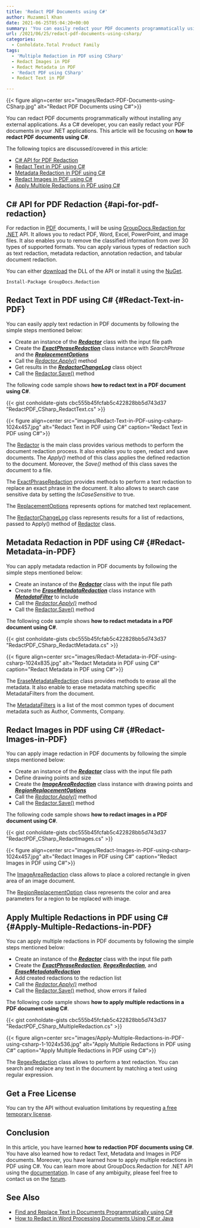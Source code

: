 ```yaml
---
title: 'Redact PDF Documents using C#'
author: Muzammil Khan
date: 2021-06-25T05:04:20+00:00
summary: 'You can easily redact your PDF documents programmatically using C# in your .NET applications. This article will be focusing on <strong>how to redact PDF documents using C#</strong>.'
url: /2021/06/25/redact-pdf-documents-using-csharp/
categories:
  - Conholdate.Total Product Family
tags:
  - 'Multiple Redaction in PDF using CSharp'
  - Redact Images in PDF
  - Redact Metadata in PDF
  - 'Redact PDF using CSharp'
  - Redact Text in PDF

---
```



{{< figure align=center src="images/Redact-PDF-Documents-using-CSharp.jpg" alt="Redact PDF Documents using C#">}}
 

You can redact PDF documents programmatically without installing any external applications. As a C# developer, you can easily redact your PDF documents in your .NET applications. This article will be focusing on&nbsp;**how to redact PDF documents using C#**.

The following topics are discussed/covered in this article:

  * [C# API for PDF Redaction][2]
  * [Redact Text in PDF using C#][3]
  * [Metadata Redaction in PDF using C#][4]
  * [Redact Images in PDF using C#][5]
  * [Apply Multiple Redactions in PDF using C#][6]

## C# API for PDF Redaction {#api-for-pdf-redaction}

For redaction in [PDF][7] documents, I will be using&nbsp;[GroupDocs.Redaction for .NET][8]&nbsp;API. It allows you to redact PDF, Word, Excel, PowerPoint, and image files. It also enables you to remove the classified information from over 30 types of supported formats. You can apply various types of redaction such as text redaction, metadata ‎redaction, annotation redaction, and tabular document redaction.

You can either&nbsp;[download][9]&nbsp;the DLL of the API or install it using the&nbsp;[NuGet][10].

<pre class="wp-block-code"><code>Install-Package GroupDocs.Redaction</code></pre>

## Redact Text in PDF using C# {#Redact-Text-in-PDF}

You can easily apply text redaction in PDF documents by following the simple steps mentioned below:

  * Create an instance of&nbsp;the _[**Redactor**][11]_ class with the input file path
  * Create the **_[ExactPhraseRedaction][12]_** class instance with _SearchPhrase_ and the _**[ReplacementOptions][13]**_
  * Call the&nbsp;_[Redactor.Apply()][14]_ method
  * Get results in the&nbsp;_**[RedactorChangeLog][15]**_ class object
  * Call the [Redactor.Save()][16] method

The following code sample shows **how to redact text in a PDF document using C#**.

{{< gist conholdate-gists cbc555b45fcfab5c422828bb5d743d37 "RedactPDF_CSharp_RedactText.cs" >}}

{{< figure align=center src="images/Redact-Text-in-PDF-using-csharp-1024x457.jpg" alt="Redact Text in PDF using C#" caption="Redact Text in PDF using C#">}}
 

The [Redactor][11] is the main class provides various methods to perform the document redaction process. It also enables you to open, redact and save documents. The _Apply()_ method of this class applies the defined redaction to the document. Moreover, the _Save()_ method of this class saves the document to a file.

The [ExactPhraseRedaction][12] provides methods to perform a text redaction to replace an exact phrase in the document. It also allows to search case sensitive data by setting the _IsCaseSensitive_ to true.

The [ReplacementOptions][13] represents options for matched text replacement.

The [RedactorChangeLog][15] class represents results for a list of redactions, passed to Apply() method of&nbsp;[Redactor][11]&nbsp;class.

## Metadata Redaction in PDF using C# {#Redact-Metadata-in-PDF}

You can apply metadata redaction in PDF documents by following the simple steps mentioned below:

  * Create an instance of&nbsp;the _[**Redactor**][11]_ class with the input file path
  * Create the **_[EraseMetadataRedaction][18]_** class instance with **_[MetadataFilter][19]_** to include
  * Call the&nbsp;_[Redactor.Apply()][14]_ method
  * Call the [Redactor.Save()][16] method

The following code sample shows **how to redact metadata in a PDF document using C#**.

{{< gist conholdate-gists cbc555b45fcfab5c422828bb5d743d37 "RedactPDF_CSharp_RedactMetadata.cs" >}}

{{< figure align=center src="images/Redact-Metadata-in-PDF-using-csharp-1024x835.jpg" alt="Redact Metadata in PDF using C#" caption="Redact Metadata in PDF using C#">}}
 

The [EraseMetadataRedaction][21] class provides methods to erase all the metadata. It also enable to erase metadata matching specific MetadataFilters from the document.

The [MetadataFilters][19] is a list of the most common types of document metadata such as Author, Comments, Company.

## Redact Images in PDF using C# {#Redact-Images-in-PDF}

You can apply image redaction in PDF documents by following the simple steps mentioned below:

  * Create an instance of&nbsp;the _[**Redactor**][11]_ class with the input file path
  * Define drawing points and size
  * Create the **_[ImageAreaRedaction][22]_** class instance with drawing points and **_[RegionReplacementOptions][23]_**
  * Call the&nbsp;_[Redactor.Apply()][14]_ method
  * Call the [Redactor.Save()][16] method

The following code sample shows **how to redact images in a PDF document using C#**.

{{< gist conholdate-gists cbc555b45fcfab5c422828bb5d743d37 "RedactPDF_CSharp_RedactImages.cs" >}}

{{< figure align=center src="images/Redact-Images-in-PDF-using-csharp-1024x457.jpg" alt="Redact Images in PDF using C#" caption="Redact Images in PDF using C#">}}
 

The [ImageAreaRedaction][22] class allows to place a colored rectangle in given area of an image document.

The [RegionReplacementOption][23] class represents the color and area parameters for a region to be replaced with image.

## Apply Multiple Redactions in PDF using C# {#Apply-Multiple-Redactions-in-PDF}

You can apply multiple redactions in PDF documents by following the simple steps mentioned below:

  * Create an instance of&nbsp;the _[**Redactor**][11]_ class with the input file path
  * Create the **_[ExactPhraseRedaction][12]_**, **_[RegexRedaction][25]_**, and **_[EraseMetadataRedaction][21]_**
  * Add created redactions to the redaction list
  * Call the&nbsp;_[Redactor.Apply()][26]_ method
  * Call the [Redactor.Save()][16] method, show errors if failed

The following code sample shows **how to apply multiple redactions in a PDF document using C#**.

{{< gist conholdate-gists cbc555b45fcfab5c422828bb5d743d37 "RedactPDF_CSharp_MultipleRedaction.cs" >}}

{{< figure align=center src="images/Apply-Multiple-Redactions-in-PDF-using-csharp-1-1024x536.jpg" alt="Apply Multiple Redactions in PDF using C#" caption="Apply Multiple Redactions in PDF using C#">}}
 

The [RegexRedaction][25] class allows to perform a text redaction. You can search and replace any text in the document by matching a text using regular expression.

## Get a Free License

You can try the API without evaluation limitations by requesting&nbsp;[a free temporary license][28].

## Conclusion

In this article, you have learned&nbsp;**how to&nbsp;redaction PDF documents using&nbsp;C#**. You have also learned how to redact Text, Metadata and Images in PDF documents. Moreover, you have learned how to apply multiple redactions in PDF using C#. You can learn more about GroupDocs.Redaction for .NET API using the&nbsp;[documentation][29]. In case of any ambiguity, please feel free to contact us on the&nbsp;[forum][30].

## See Also

  * [Find and Replace Text in Documents Programmatically using C#][31]
  * [How to Redact in Word Processing Documents Using C# or Java][32]

 [1]: https://blog.conholdate.com/wp-content/uploads/sites/27/2021/06/Redact-PDF-Documents-using-CSharp.jpg
 [2]: #api-for-pdf-redaction
 [3]: #Redact-Text-in-PDF
 [4]: #Redact-Metadata-in-PDF
 [5]: #Redact-Images-in-PDF
 [6]: #Apply-Multiple-Redactions-in-PDF
 [7]: https://docs.fileformat.com/pdf/
 [8]: https://products.groupdocs.com/redaction/net
 [9]: https://downloads.groupdocs.com/redaction/net
 [10]: https://www.nuget.org/packages/GroupDocs.Redaction
 [11]: https://apireference.groupdocs.com/redaction/net/groupdocs.redaction/redactor
 [12]: https://apireference.groupdocs.com/redaction/net/groupdocs.redaction.redactions/exactphraseredaction
 [13]: https://apireference.groupdocs.com/redaction/net/groupdocs.redaction.redactions/replacementoptions
 [14]: https://apireference.groupdocs.com/redaction/net/groupdocs.redaction/redactor/methods/apply
 [15]: https://apireference.groupdocs.com/redaction/net/groupdocs.redaction/redactorchangelog
 [16]: https://apireference.groupdocs.com/redaction/net/groupdocs.redaction/redactor/methods/save
 [17]: https://blog.conholdate.com/wp-content/uploads/sites/27/2021/06/Redact-Text-in-PDF-using-csharp.jpg
 [18]: https://apireference.groupdocs.com/redaction/net/groupdocs.redaction.redactions/metadatasearchredaction
 [19]: https://apireference.groupdocs.com/redaction/net/groupdocs.redaction.redactions/metadatafilters
 [20]: https://blog.conholdate.com/wp-content/uploads/sites/27/2021/06/Redact-Metadata-in-PDF-using-csharp.jpg
 [21]: https://apireference.groupdocs.com/redaction/net/groupdocs.redaction.redactions/erasemetadataredaction
 [22]: https://apireference.groupdocs.com/redaction/net/groupdocs.redaction.redactions/imagearearedaction
 [23]: https://apireference.groupdocs.com/redaction/net/groupdocs.redaction.redactions/regionreplacementoptions
 [24]: https://blog.conholdate.com/wp-content/uploads/sites/27/2021/06/Redact-Images-in-PDF-using-csharp.jpg
 [25]: https://apireference.groupdocs.com/redaction/net/groupdocs.redaction.redactions/regexredaction
 [26]: https://apireference.groupdocs.com/redaction/net/groupdocs.redaction.redactor/apply/methods/1
 [27]: https://blog.conholdate.com/wp-content/uploads/sites/27/2021/06/Apply-Multiple-Redactions-in-PDF-using-csharp-1.jpg
 [28]: https://purchase.groupdocs.com/temporary-license
 [29]: https://docs.groupdocs.com/redaction/net/
 [30]: https://forum.groupdocs.com/c/redaction/
 [31]: https://blog.groupdocs.com/2019/09/20/find-and-replace-text-in-word-excel-powerpoint-pdf-documents-net-api/
 [32]: https://blog.groupdocs.com/2019/12/05/how-to-redact-in-word/





